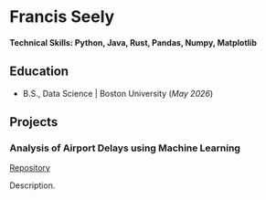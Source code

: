 # Francis Seely

#### Technical Skills: Python, Java, Rust, Pandas, Numpy, Matplotlib

## Education
- B.S., Data Science | Boston University (_May 2026_)

## Projects
### Analysis of Airport Delays using Machine Learning
[Repository](https://github.com/seelyfrank/Airport-Analysis)

Description.


